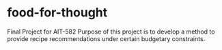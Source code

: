# food-for-thought
Final Project for AIT-582 
Purpose of this project is to develop a method to provide recipe recommendations under certain budgetary constraints.
